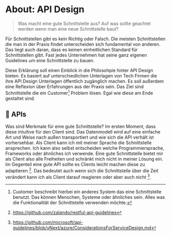 # About: API Design

> Was macht eine gute Schnittstelle aus? Auf was sollte geachtet werden wenn man eine neue Schnittstelle baut?

Für Schnittstellen gibt es kein Richtig oder Falsch. Die meisten Schnittstellen die man in der Praxis findet unterscheiden sich fundamental von anderen. Das liegt auch daran, dass es keinen einheitlichen Standard für Schnittstellen gibt. Fast jedes Unternehmen hat seine ganz eigenen Guidelines um eine Schnittstelle zu bauen. 

Diese Erklärung soll einen Einblick in die Philosohpie hinter API Design bieten. Es basiert auf unterschiedlichen Unterlagen von Tech Firmen die ihre API Design Unterlagen öffentlich zugänglich machen. Es soll außerdem eine Reflexion über Erfahrungen aus der Praxis sein. Das Ziel sind Schnittstelle die ein Customer[^1] Problem lösen. Egal wie diese am Ende gestaltet sind.

## 👏 APIs

Was sind Merkmale für eine gute Schnittstelle? Im ersten Moment, dass diese intuitive für den Client sind. Das Datenmodell wird auf eine einfache Art und Weise nach außen transportiert und wie sich die API verhält ist vorhersehbar. Als Client kann ich mit meiner Sprache die Schnittstelle ansprechen. Ich kann also selbst entscheiden welche Programmiersprache, Frameworks oder ähnliches ich verwende. Eine gute Schnittstelle bietet mir als Client also alle Freiheiten und schränkt mich nicht in meiner Lösung ein. Im Gegenteil eine gute API sollte es Clients leicht machen diese zu adaptieren [^3]. Das bedeutet auch wenn sich die Schnittstelle über die Zeit verändert kann ich als Client darauf reagieren oder aber auch nicht [^2].
















[^1]: Customer beschreibt hierbei ein anderes System das eine Schnittstelle benutzt. Das können Menschen, Systeme oder ähnliches sein. Alles was die Funktionalität der Schnittstelle verwenden möchte.
[^2]: https://github.com/microsoft/api-guidelines/blob/vNext/azure/ConsiderationsForServiceDesign.md
[^3]: https://github.com/zalando/restful-api-guidelines